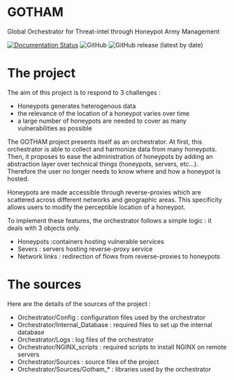 # GOTHAM
Global Orchestrator for Threat-intel through Honeypot Army Management

[![Documentation Status](https://readthedocs.org/projects/gotham/badge/?version=latest)](https://gotham.readthedocs.io/en/latest/?badge=latest) ![GitHub](https://img.shields.io/github/license/spit22/GOTHAM) ![GitHub release (latest by date)](https://img.shields.io/github/v/release/spit22/GOTHAM)

# The project

The aim of this project is to respond to 3 challenges : 

* Honeypots generates heterogenous data
* the relevance of the location of a honeypot varies over time
* a large number of honeypots are needed to cover as many vulnerabilities as possible

The GOTHAM project presents itself as an orchestrator. At first, this orchestrator is able to collect and harmonize data from many honeypots. Then, it proposes to ease the administration of honeypots by adding an abstraction layer over technical things (honeypots, servers, etc...). Therefore the user no longer needs to know where and how a honeypot is hosted.

Honeypots are made accessible through reverse-proxies which are scattered across different networks and geographic areas. This specificity allows users to modify the perceptible location of a honeypot.

To implement these features, the orchestrator follows a simple logic : it deals with 3 objects only.

* Honeypots :containers hosting vulnerable services
* Severs : servers hosting reverse-proxy service
* Network links : redirection of flows from reverse-proxies to honeypots

# The sources

Here are the details of the sources of the project :

* Orchestrator/Config : configuration files used by the orchestrator
* Orchestrator/Internal_Database : required files to set up the internal database
* Orchestrator/Logs : log files of the orchestrator
* Orchestrator/NGINX_scripts : required scripts to install NGINX on remote servers
* Orchestrator/Sources : source files of the project
* Orchestrator/Sources/Gotham_* : libraries used by the orchestrator